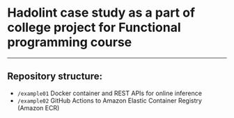 # Hadolint case study as a part of college project for Functional programming course

---
## Repository structure:
- `/example01` 	Docker container and REST APIs for online inference  
- `/example02` GitHub Actions to Amazon Elastic Container Registry (Amazon ECR)
